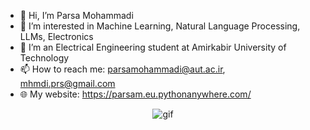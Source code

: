 - 👋 Hi, I’m Parsa Mohammadi
- 👀 I’m interested in Machine Learning, Natural Language Processing, LLMs, Electronics
- :closed_book: I’m an Electrical Engineering student at Amirkabir University of Technology
- 📫 How to reach me: parsamohammadi@aut.ac.ir, mhmdi.prs@gmail.com
- :globe_with_meridians: My website: https://parsam.eu.pythonanywhere.com/

<p align="center">
  <img src="https://user-images.githubusercontent.com/74038190/212284145-bf2c01a8-c448-4f1a-b911-996024c84606.gif" alt="gif">
</p>
